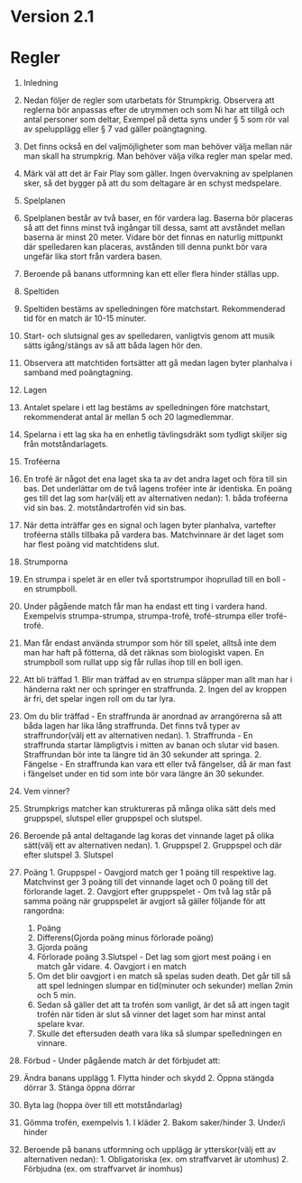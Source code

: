 # Version 2.1

# Regler

1. Inledning
  
  1. Nedan följer de regler som utarbetats för Strumpkrig. Observera att reglerna bör anpassas efter de utrymmen och som Ni har att tillgå och antal personer som deltar, Exempel på detta syns under § 5 som rör val av spelupplägg eller § 7 vad gäller poängtagning.
  
  2. Det finns också en del valjmöjligheter som man behöver välja mellan när man skall ha strumpkrig. Man behöver välja vilka regler man spelar med.
  
  3. Märk väl att det är Fair Play som gäller. Ingen övervakning av spelplanen sker, så det bygger på att du som deltagare är en schyst medspelare.

2. Spelplanen
  
  1. Spelplanen består av två baser, en för vardera lag. Baserna bör placeras så att det finns minst två ingångar till dessa, samt att avståndet mellan baserna är minst 20 meter. Vidare bör det finnas en naturlig mittpunkt där spelledaren kan placeras, avstånden till denna punkt bör vara ungefär lika stort från vardera basen.
  
  2. Beroende på banans utformning kan ett eller flera hinder ställas upp.

3. Speltiden
  
  1. Speltiden bestäms av spelledningen före matchstart. Rekommenderad tid för en match är 10-15 minuter.
  
  2. Start- och slutsignal ges av spelledaren, vanligtvis genom att musik sätts igång/stängs av så att båda lagen hör den.
  
  3. Observera att matchtiden fortsätter att gå medan lagen byter planhalva i samband med poängtagning.

4. Lagen
  1. Antalet spelare i ett lag bestäms av spelledningen före matchstart, rekommenderat antal är mellan 5 och 20 lagmedlemmar.
  2. Spelarna i ett lag ska ha en enhetlig tävlingsdräkt som tydligt skiljer sig från motståndarlagets.
5. Troféerna
  1. En trofé är något det ena laget ska ta av det andra laget och föra till sin bas. Det underlättar om de två lagens troféer inte är identiska. En poäng ges till det lag som har(välj ett av alternativen nedan):
    1. båda troféerna vid sin bas.
    2. motståndartrofén vid sin bas.
  2. När detta inträffar ges en signal och lagen byter planhalva, vartefter troféerna ställs tillbaka på vardera bas. Matchvinnare är det laget som har flest poäng vid matchtidens slut.
6. Strumporna
  1. En strumpa i spelet är en eller två sportstrumpor ihoprullad till en boll - en strumpboll.
  2. Under pågående match får man ha endast ett ting i vardera hand. Exempelvis strumpa-strumpa, strumpa-trofé, trofé-strumpa eller trofé-trofé.
  3. Man får endast använda strumpor som hör till spelet, alltså inte dem man har haft på fötterna, då det räknas som biologiskt vapen. En strumpboll som rullat upp sig får rullas ihop till en boll igen.
  4. Att bli träffad
    1. Blir man träffad av en strumpa släpper man allt man har i händerna rakt ner och springer en straffrunda.
    2. Ingen del av kroppen är fri, det spelar ingen roll om du tar lyra.
  5. Om du blir träffad - En straffrunda är anordnad av arrangörerna så att båda lagen har lika lång straffrunda. Det finns två typer av straffrundor(välj ett av alternativen nedan).
    1. Straffrunda - En straffrunda startar lämpligtvis i mitten av banan och slutar vid basen. Straffrundan bör inte ta längre tid än 30 sekunder att springa.
    2. Fängelse - En straffrunda kan vara ett eller två fängelser, då är man fast i fängelset under en tid som inte bör vara längre än 30 sekunder.
7. Vem vinner?
  1. Strumpkrigs matcher kan struktureras på många olika sätt dels med gruppspel, slutspel eller gruppspel och slutspel.
  2. Beroende på antal deltagande lag koras det vinnande laget på olika sätt(välj ett av alternativen nedan).
    1. Gruppspel
    2. Gruppspel och där efter slutspel
    3. Slutspel
  3. Poäng
    1. Gruppspel - Oavgjord match ger 1 poäng till respektive lag. Matchvinst ger 3 poäng till det vinnande laget och 0 poäng till det förlorande laget.
    2. Oavgjort efter gruppspelet - Om två lag står på samma poäng när gruppspelet är avgjort så gäller följande för att rangordna:
      1. Poäng
      2. Differens(Gjorda poäng minus förlorade poäng)
      3. Gjorda poäng
      4. Förlorade poäng
    3.Slutspel - Det lag som gjort mest poäng i en match går vidare.
    4. Oavgjort i en match
      1. Om det blir oavgjort i en match så spelas suden death. Det går till så att spel ledningen slumpar en tid(minuter och sekunder) mellan 2min och 5 min.
      2. Sedan så gäller det att ta trofén som vanligt, är det så att ingen tagit trofén när tiden är slut så vinner det laget som har minst antal spelare kvar.
      3. Skulle det eftersuden death vara lika så slumpar spelledningen en vinnare.
8. Förbud - Under pågående match är det förbjudet att:
  1. Ändra banans upplägg
    1. Flytta hinder och skydd
    2. Öppna stängda dörrar
    3. Stänga öppna dörrar
  2. Byta lag (hoppa över till ett motståndarlag)
  3. Gömma trofén, exempelvis
    1. I kläder
    2. Bakom saker/hinder
    3. Under/i hinder
  4. Beroende på banans utformning och upplägg är ytterskor(välj ett av alternativen nedan):
    1. Obligatoriska (ex. om straffvarvet är utomhus)
    2. Förbjudna (ex. om straffvarvet är inomhus)
